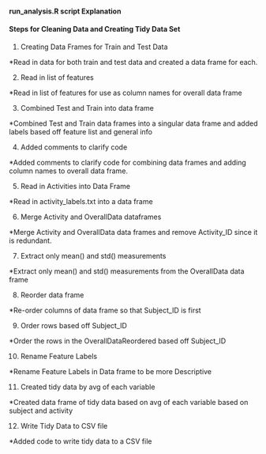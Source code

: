 
#### run_analysis.R script Explanation

#### Steps for Cleaning Data and Creating Tidy Data Set

1. Creating Data Frames for Train and Test Data

*Read in data for both train and test data and created a data frame for
each.

2. Read in list of features

*Read in list of features for use as column names for overall data frame

3. Combined Test and Train into data frame

*Combined Test and Train data frames into a singular data frame and
added labels based off feature list and general info

4. Added comments to clarify code

*Added comments to clarify code for combining data frames and adding
column names to overall data frame.

5. Read in Activities into Data Frame

*Read in activity_labels.txt into a data frame

6. Merge Activity and OverallData dataframes

*Merge Activity and OverallData data frames and remove Activity_ID since it is redundant.

7. Extract only mean() and std() measurements

*Extract only mean() and std() measurements from the OverallData data
frame

8. Reorder data frame

*Re-order columns of data frame so that Subject_ID is first

9. Order rows based off Subject_ID

*Order the rows in the OverallDataReordered based off Subject_ID

10. Rename Feature Labels

*Rename Feature Labels in Data frame to be more Descriptive

11. Created tidy data by avg of each variable

*Created data frame of tidy data based on avg of each variable based on
subject and activity

12. Write Tidy Data to CSV file

*Added code to write tidy data to a CSV file